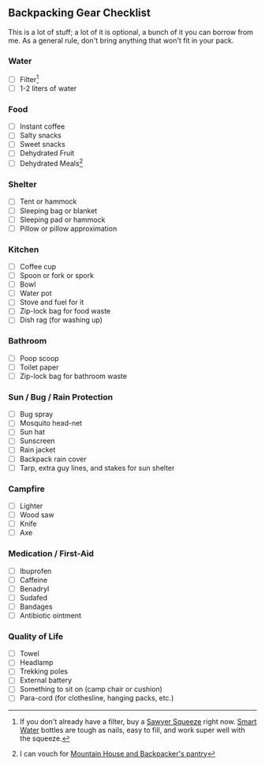 ## Backpacking Gear Checklist

This is a lot of stuff; a lot of it is optional, a bunch of it you can borrow from me. As a general rule, don't bring anything that won't fit in your pack.

### Water

- [ ] Filter[^1]
- [ ] 1-2 liters of water

[^1]: If you don't already have a filter, buy a [Sawyer Squeeze](https://www.amazon.com/Sawyer-Products-SP131-PointOne-Squeeze/dp/B00B1OSU4W/ref=sr_1_3?crid=35AOY9S2NGCNG&dchild=1&keywords=sawyer%2Bsqueeze&qid=1596637182&sprefix=sawyer%2Bsqe%2Caps%2C300&sr=8-3&th=1) right now. [Smart Water](https://images-na.ssl-images-amazon.com/images/I/311Rq172AML.jpg) bottles are tough as nails, easy to fill, and work super well with the squeeze.

### Food

- [ ] Instant coffee
- [ ] Salty snacks
- [ ] Sweet snacks
- [ ] Dehydrated Fruit
- [ ] Dehydrated Meals[^2]

[^2]: I can vouch for [Mountain House and Backpacker's pantry](https://www.rei.com/c/backpacking-dinners?ir=category%3Abackpacking-food&r=category%3Afood|backpacking-food)

### Shelter

- [ ] Tent or hammock
- [ ] Sleeping bag or blanket
- [ ] Sleeping pad or hammock
- [ ] Pillow or pillow approximation

### Kitchen

- [ ] Coffee cup
- [ ] Spoon or fork or spork
- [ ] Bowl
- [ ] Water pot
- [ ] Stove and fuel for it
- [ ] Zip-lock bag for food waste
- [ ] Dish rag (for washing up)

### Bathroom

- [ ] Poop scoop
- [ ] Toilet paper
- [ ] Zip-lock bag for bathroom waste

### Sun / Bug / Rain Protection

- [ ] Bug spray
- [ ] Mosquito head-net
- [ ] Sun hat
- [ ] Sunscreen
- [ ] Rain jacket
- [ ] Backpack rain cover
- [ ] Tarp, extra guy lines, and stakes for sun shelter

### Campfire

- [ ] Lighter
- [ ] Wood saw
- [ ] Knife
- [ ] Axe

### Medication / First-Aid

- [ ] Ibuprofen
- [ ] Caffeine
- [ ] Benadryl
- [ ] Sudafed
- [ ] Bandages
- [ ] Antibiotic ointment

### Quality of Life

- [ ] Towel
- [ ] Headlamp
- [ ] Trekking poles
- [ ] External battery
- [ ] Something to sit on (camp chair or cushion)
- [ ] Para-cord (for clothesline, hanging packs, etc.)
